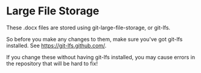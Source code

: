 # Large File Storage

These .docx files are stored using git-large-file-storage, or git-lfs.

So before you make any changes to them, make sure you've got git-lfs installed. See https://git-lfs.github.com/.

If you change these without having git-lfs installed, you may cause errors in the repository that will be hard to fix!
